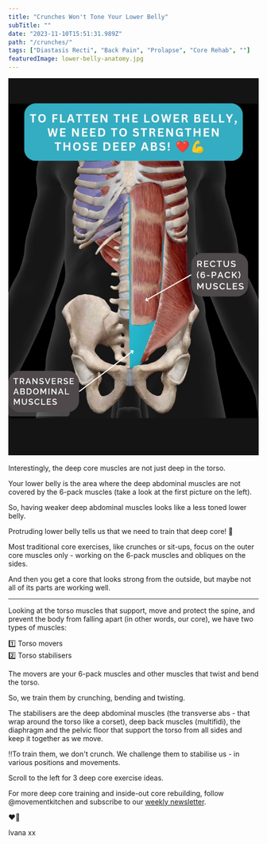 ```yaml
---
title: "Crunches Won't Tone Your Lower Belly"
subTitle: ""
date: "2023-11-10T15:51:31.989Z"
path: "/crunches/"
tags: ["Diastasis Recti", "Back Pain", "Prolapse", "Core Rehab", ""]
featuredImage: lower-belly-anatomy.jpg
---
```


![Kite](lower-belly-anatomy.jpg)

Interestingly, the deep core muscles are not just deep in the torso.

Your lower belly is the area where the deep abdominal muscles are not covered by the 6-pack muscles (take a look at the first picture on the left).

So, having weaker deep abdominal muscles looks like a less toned lower belly.

Protruding lower belly tells us that we need to train that deep core! 💪

Most traditional core exercises, like crunches or sit-ups, focus on the outer core muscles only - working on the 6-pack muscles and obliques on the sides.

And then you get a core that looks strong from the outside, but maybe not all of its parts are working well.

* * *

Looking at the torso muscles that support, move and protect the spine, and prevent the body from falling apart (in other words, our core), we have two types of muscles:

1️⃣ Torso movers  
2️⃣ Torso stabilisers

The movers are your 6-pack muscles and other muscles that twist and bend the torso.

So, we train them by crunching, bending and twisting.

The stabilisers are the deep abdominal muscles (the transverse abs - that wrap around the torso like a corset), deep back muscles (multifidi), the diaphragm and the pelvic floor that support the torso from all sides and keep it together as we move.

‼️To train them, we don't crunch. We challenge them to stabilise us - in various positions and movements.

Scroll to the left for 3 deep core exercise ideas.

For more deep core training and inside-out core rebuilding, follow @movementkitchen and subscribe to our [weekly newsletter](http://eepurl.com/gsc_Ev).

❤️💪

Ivana xx